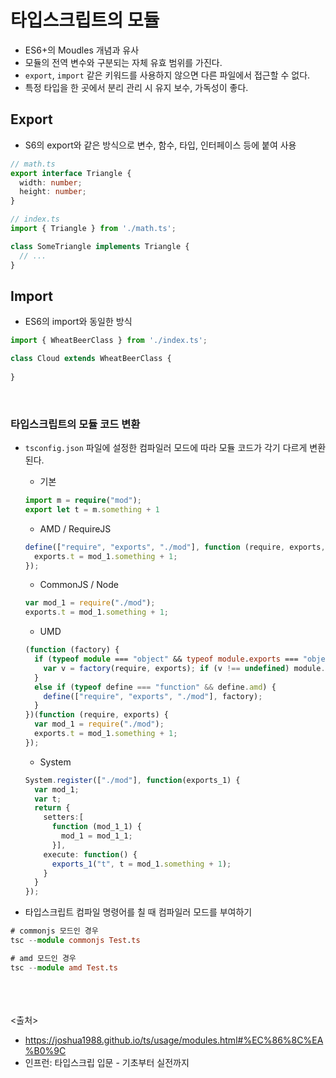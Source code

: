 # 타입스크립트의 모듈
- ES6+의 Moudles 개념과 유사
- 모듈의 전역 변수와 구분되는 자체 유효 범위를 가진다.
- `export`, `import` 같은 키워드를 사용하지 않으면 다른 파일에서 접근할 수 없다.
- 특정 타입을 한 곳에서 분리 관리 시 유지 보수, 가독성이 좋다.

## Export
- S6의 export와 같은 방식으로 변수, 함수, 타입, 인터페이스 등에 붙여 사용

```ts
// math.ts
export interface Triangle {
  width: number;
  height: number;
}

// index.ts
import { Triangle } from './math.ts';

class SomeTriangle implements Triangle {
  // ...
}
```

## Import
- ES6의 import와 동일한 방식

```ts
import { WheatBeerClass } from './index.ts';

class Cloud extends WheatBeerClass {
  
}
```

<br>

### 타입스크립트의 모듈 코드 변환
- `tsconfig.json` 파일에 설정한 컴파일러 모드에 따라 모듈 코드가 각기 다르게 변환된다.
  - 기본

  ```ts
  import m = require("mod");
  export let t = m.something + 1
  ```

  - AMD / RequireJS

  ```ts
  define(["require", "exports", "./mod"], function (require, exports, mod_1) {
    exports.t = mod_1.something + 1;
  });
  ```

  - CommonJS / Node

  ```ts
  var mod_1 = require("./mod");
  exports.t = mod_1.something + 1;
  ```

  - UMD

  ```ts
  (function (factory) {
    if (typeof module === "object" && typeof module.exports === "object") {
      var v = factory(require, exports); if (v !== undefined) module.exports = v;
    }
    else if (typeof define === "function" && define.amd) {
      define(["require", "exports", "./mod"], factory);
    }
  })(function (require, exports) {
    var mod_1 = require("./mod");
    exports.t = mod_1.something + 1;
  });
  ```

  - System

  ```ts
  System.register(["./mod"], function(exports_1) {
    var mod_1;
    var t;
    return {
      setters:[
        function (mod_1_1) {
          mod_1 = mod_1_1;
        }],
      execute: function() {
        exports_1("t", t = mod_1.something + 1);
      }
    }
  });
  ```
  
- 타입스크립트 컴파일 명령어를 칠 때 컴파일러 모드를 부여하기

```ts
# commonjs 모드인 경우
tsc --module commonjs Test.ts

# amd 모드인 경우
tsc --module amd Test.ts
```


<br><br><br>
<출처>
- https://joshua1988.github.io/ts/usage/modules.html#%EC%86%8C%EA%B0%9C
- 인프런: 타입스크립 입문 - 기초부터 실전까지
